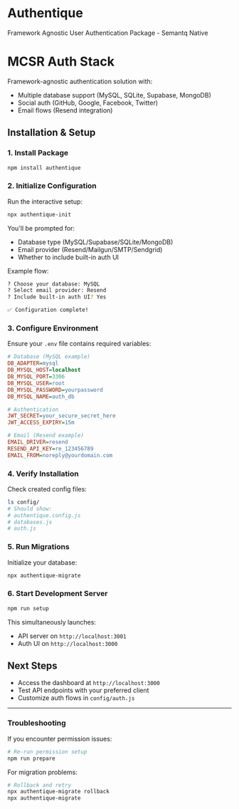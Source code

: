# Authentique
Framework Agnostic User Authentication Package - Semantq Native

# MCSR Auth Stack

Framework-agnostic authentication solution with:
- Multiple database support (MySQL, SQLite, Supabase, MongoDB)
- Social auth (GitHub, Google, Facebook, Twitter)
- Email flows (Resend integration)

## Installation & Setup

### 1. Install Package
```bash
npm install authentique
```

### 2. Initialize Configuration
Run the interactive setup:
```bash
npx authentique-init
```

You'll be prompted for:
- Database type (MySQL/Supabase/SQLite/MongoDB)
- Email provider (Resend/Mailgun/SMTP/Sendgrid)
- Whether to include built-in auth UI

Example flow:
```bash
? Choose your database: MySQL
? Select email provider: Resend 
? Include built-in auth UI? Yes

✅ Configuration complete!
```

### 3. Configure Environment
Ensure your `.env` file contains required variables:
```ini
# Database (MySQL example)
DB_ADAPTER=mysql
DB_MYSQL_HOST=localhost
DB_MYSQL_PORT=3306
DB_MYSQL_USER=root
DB_MYSQL_PASSWORD=yourpassword
DB_MYSQL_NAME=auth_db

# Authentication
JWT_SECRET=your_secure_secret_here
JWT_ACCESS_EXPIRY=15m

# Email (Resend example)
EMAIL_DRIVER=resend
RESEND_API_KEY=re_123456789
EMAIL_FROM=noreply@yourdomain.com
```

### 4. Verify Installation
Check created config files:
```bash
ls config/
# Should show:
# authentique.config.js
# databases.js
# auth.js
```

### 5. Run Migrations
Initialize your database:
```bash
npx authentique-migrate
```

### 6. Start Development Server
```bash
npm run setup
```
This simultaneously launches:
- API server on `http://localhost:3001`
- Auth UI on `http://localhost:3000`

## Next Steps
- Access the dashboard at `http://localhost:3000`
- Test API endpoints with your preferred client
- Customize auth flows in `config/auth.js`

---

### Troubleshooting
If you encounter permission issues:
```bash
# Re-run permission setup
npm run prepare
```

For migration problems:
```bash
# Rollback and retry
npx authentique-migrate rollback
npx authentique-migrate
```

